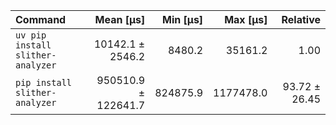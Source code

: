 | Command | Mean [µs] | Min [µs] | Max [µs] | Relative |
|:---|---:|---:|---:|---:|
| `uv pip install slither-analyzer` | 10142.1 ± 2546.2 | 8480.2 | 35161.2 | 1.00 |
| `pip install slither-analyzer` | 950510.9 ± 122641.7 | 824875.9 | 1177478.0 | 93.72 ± 26.45 |
